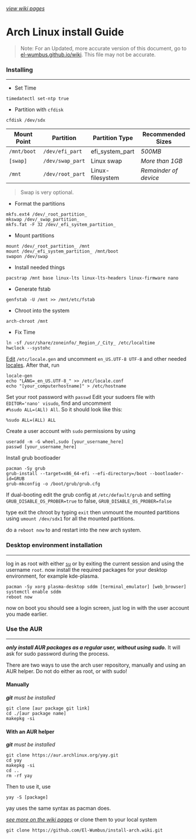 *[view wiki pages](https://github.com/El-Wumbus/install-arch/wiki)*  
# Arch Linux install Guide
> Note: For an Updated, more accurate version of this document, go to [el-wumbus.github.io/wiki](https://el-wumbus.github.io/wiki/Main-Arch-Linux-install-Guide.html). This file may not be accurate.

### Installing
---
- Set Time  
```
timedatectl set-ntp true
```
- Partition with `cfdisk`  
```
cfdisk /dev/sdx
```
|Mount Point|Partition		 |Partition Type  |Recommended Sizes |
|-----------|----------------|----------------|------------------|
|`/mnt/boot`|`/dev/efi_part` |efi_system_part |*500MB*|
|`[swap]`	|`/dev/swap_part`|Linux swap|*More than 1GB*|
|`/mnt`		|`/dev/root_part`|Linux-filesystem|*Remainder of device*|

>Swap is very optional.  
- Format the partitions
```
mkfs.ext4 /dev/_root_partition_
mkswap /dev/_swap_partition_
mkfs.fat -F 32 /dev/_efi_system_partition_
```
- Mount partitions
```
mount /dev/_root_partition_ /mnt
mount /dev/_efi_system_partition_ /mnt/boot
swapon /dev/swap
```
- Install needed things 
```
pacstrap /mnt base linux-lts linux-lts-headers linux-firmware nano
```
- Generate fstab
```
genfstab -U /mnt >> /mnt/etc/fstab
```
- Chroot into the system
```
arch-chroot /mnt
```
- Fix Time
```
ln -sf /usr/share/zoneinfo/_Region_/_City_ /etc/localtime
hwclock --systohc
```
[Edit](https://wiki.archlinux.org/title/Textedit "Textedit")  `/etc/locale.gen` and uncomment `en_US.UTF-8 UTF-8` and other needed [locales](https://wiki.archlinux.org/title/Locale "Locale"). After that, run
```
locale-gen
echo "LANG=_en_US.UTF-8_" >> /etc/locale.conf
echo "[your_computerhostname]" > /etc/hostname
```
Set your root password with `passwd`
Edit your sudoers file with `EDITOR='nano' visudo`, find and uncomment<br>`#%sudo ALL=(ALl) All`. So it should look like this:  
```
%sudo ALL=(ALL) ALL
```
Create a user account with `sudo` permissions by using
```
useradd -m -G wheel,sudo [your_username_here]
passwd [your_username_here]
```
Install grub bootloader
```
pacman -Sy grub
grub-install --target=x86_64-efi --efi-directory=/boot --bootloader-id=GRUB
grub-mkconfig -o /boot/grub/grub.cfg
```
If dual-booting edit the grub config at `/etc/default/grub` and setting `GRUB_DISABLE_OS_PROBER=true` to false, `GRUB_DISABLE_OS_PROBER=false`

type exit the chroot by typing `exit` then unmount the mounted partitions using `umount /dev/sdx1` for all the mounted partitions. 

do a `reboot now` to and restart into the new arch system.
### Desktop environment installation
---
log in as root with either [`su`](https://wiki.archlinux.org/title/su) or by exiting the current session and using the username `root`.
now install the required packages for your desktop environment, for example kde-plasma.
```
pacman -Sy xorg plasma-desktop sddm [terminal_emulator] [web_browser]
systemctl enable sddm
reboot now
```
now on boot you should see a login screen, just log in with the user account you made earlier.
### Use the AUR
---
***only install AUR packages as a regular user, without using sudo.*** It will ask for sudo password during the process.  

There are two ways to use the arch user repository, manually and using an AUR helper. Do not do either as root, or with sudo!
#### Manually
***git** must be installed*
```
git clone [aur package git link]
cd ./[aur package name]
makepkg -si
``` 
#### With an AUR helper
***git** must be installed*
```
git clone https://aur.archlinux.org/yay.git 
cd yay
makepkg -si
cd ..
rm -rf yay
```
Then to use it, use 
```
yay -S [package]
```
yay uses the same syntax as pacman does.  

*[see more on the wiki pages](https://github.com/El-Wumbus/install-arch/wiki)* or clone them to your local system
```
git clone https://github.com/El-Wumbus/install-arch.wiki.git
```
